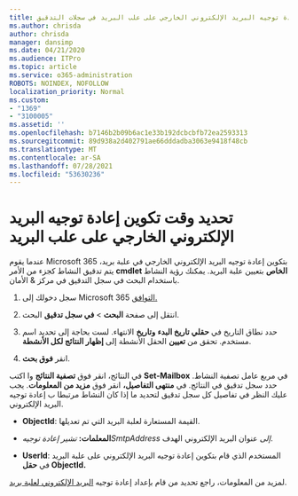 ```yaml
---
title: تحديد إعادة توجيه البريد الإلكتروني الخارجي على علب البريد في سجلات التدقيق
ms.author: chrisda
author: chrisda
manager: dansimp
ms.date: 04/21/2020
ms.audience: ITPro
ms.topic: article
ms.service: o365-administration
ROBOTS: NOINDEX, NOFOLLOW
localization_priority: Normal
ms.custom:
- "1369"
- "3100005"
ms.assetid: ''
ms.openlocfilehash: b7146b2b09b6ac1e33b192dcbcbfb72ea2593313
ms.sourcegitcommit: 89d938a2d402791ae66dddadba3063e9418f48cb
ms.translationtype: MT
ms.contentlocale: ar-SA
ms.lasthandoff: 07/28/2021
ms.locfileid: "53630236"
---
```

# <a name="identify-when-external-email-forwarding-is-configured-on-mailboxes"></a>تحديد وقت تكوين إعادة توجيه البريد الإلكتروني الخارجي على علب البريد

عندما يقوم Microsoft 365 بتكوين إعادة توجيه البريد الإلكتروني الخارجي في علبة بريد، يتم تدقيق النشاط كجزء من الأمر **cmdlet الخاص** بتعيين علبة البريد. يمكنك رؤية النشاط باستخدام البحث في سجل التدقيق في مركز & الأمان.

1. سجل دخولك إلى Microsoft 365 [التوافق.](https://protection.office.com/)

2. انتقل إلى صفحة **البحث**  >  **في سجل تدقيق** البحث.

3. حدد نطاق التاريخ في **حقلي تاريخ البدء** **وتاريخ** الانتهاء. لست بحاجة إلى تحديد اسم مستخدم. تحقق من **تعيين** الحقل الأنشطة إلى **إظهار النتائج لكل الأنشطة**.

4. انقر **فوق بحث**.

في النتائج، انقر فوق **تصفية النتائج** وا اكتب **Set-Mailbox** في مربع عامل تصفية النشاط. حدد سجل تدقيق في النتائج. في **منتهى التفاصيل،** انقر فوق **مزيد من المعلومات**. يجب عليك النظر في تفاصيل كل سجل تدقيق لتحديد ما إذا كان النشاط مرتبطا ب إعادة توجيه البريد الإلكتروني.

- **ObjectId**: القيمة المستعارة لعلبة البريد التي تم تعديلها.

- **المعلمات:** _تشير إعادة توجيهSmtpAddress إلى_ عنوان البريد الإلكتروني الهدف.

- **UserId**: المستخدم الذي قام بتكوين إعادة توجيه البريد الإلكتروني على علبة البريد في **حقل ObjectId.**

لمزيد من المعلومات، راجع تحديد من قام بإعداد إعادة توجيه [البريد الإلكتروني لعلبة بريد](/microsoft-365/compliance/auditing-troubleshooting-scenarios#determine-who-set-up-email-forwarding-for-a-mailbox).

